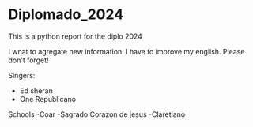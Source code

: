 # Diplomado_2024
This is a python report for the diplo 2024

I wnat to agregate new information. I have to improve my english. Please don't forget!

Singers:
* Ed sheran
* One Republicano

Schools
-Coar
-Sagrado Corazon de jesus
-Claretiano